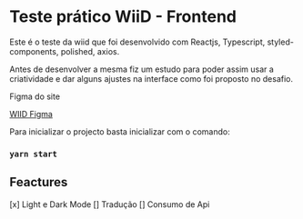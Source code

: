 # Teste prático WiiD - Frontend

Este é o teste da wiid que foi desenvolvido com Reactjs, Typescript, styled-components, polished, axios.

Antes de desenvolver a mesma fiz um estudo para poder assim usar a criatividade e dar alguns ajustes na interface como foi proposto no desafio.

Figma do site

[WIID Figma](https://www.figma.com/file/sRKsgastxncSmOy60sAppm/WiiD---Frontend?node-id=27%3A2)


Para inicializar o projecto basta inicializar com o comando:

### `yarn start`

## Feactures

[x] Light e Dark Mode
[] Tradução
[] Consumo de Api